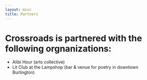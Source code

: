 ```yaml
---
layout: misc
title: Partners
---
```

# Crossroads is partnered with the following orgnanizations:

* Alibi Hour (arts collective)
* Lit Club at the Lampshop (bar & venue for poetry in downtown Burlington)

